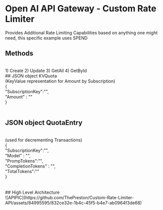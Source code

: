 # Open AI API Gateway - Custom Rate Limiter

Provides Additional Rate Limiting Capabilities based on anything one might need, this specific example uses SPEND
<br/>
## Methods
<br/>
1) Create
2) Update
3) GetAll
4) GetById
<br/>
## JSON object KVQuota 
<br/>
(KeyValue representation for Amount by Subscription)
<br/>
{ <br/>
"SubscriptionKey":"",<br/>
"Amount" : ""<br/>
}<br/>
<br/>

## JSON object QuotaEntry
<br/>
(used for decrementing Transactions)
<br/>
{<br/>
"SubscriptionKey":"",<br/>
"Model" : "",<br/>
"PrompTokens":"",<br/>
"CompletionTokens" : "",<br/>
"TotalTokens":""<br/>
}<br/>
<br/>
<br/>
## High Level Architecture
<br/>
![APIPIC](https://github.com/ThePreston/Custom-Rate-Limiter-API/assets/84995595/832ce32e-1b4c-45f5-b4e7-ab0964f3de68)
